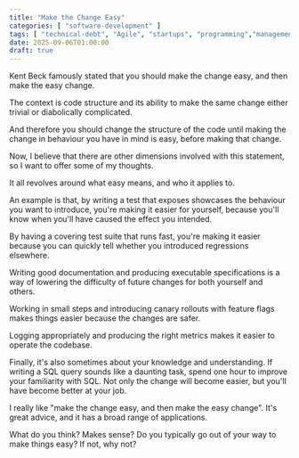 ```yaml
---
title: "Make the Change Easy"
categories: [ "software-development" ]
tags: [ "technical-debt", "Agile", "startups", "programming","management" ]
date: 2025-09-06T01:00:00
draft: true
---
```



Kent Beck famously stated that you should make the change easy, and then make the easy change. 

The context is code structure and its ability to make the same change either trivial or diabolically complicated. 

And therefore you should change the structure of the code until making the change in behaviour you have in mind is easy, before making that change.

Now, I believe that there are other dimensions involved with this statement, so I want to offer some of my thoughts. 

It all revolves around what easy means, and who it applies to. 

An example is that, by writing a test that exposes showcases the behaviour you want to introduce, you're making it easier for yourself, because you'll know when you'll have caused the effect you intended.

By having a covering test suite that runs fast, you're making it easier because you can quickly tell whether you introduced regressions elsewhere. 

Writing good documentation and producing executable specifications is a way of lowering the difficulty of future changes for both yourself and others.

Working in small steps and introducing canary rollouts with feature flags makes things easier because the changes are safer.

Logging appropriately and producing the right metrics makes it easier to operate the codebase.

Finally, it's also sometimes about your knowledge and understanding. If writing a SQL query sounds like a daunting task, spend one hour to improve your familiarity with SQL. Not only the change will become easier, but you'll have become better at your job. 

I really like "make the change easy, and then make the easy change". It's great advice, and it has a broad range of applications.

What do you think? Makes sense? Do you typically go out of your way to make things easy? If not, why not?
